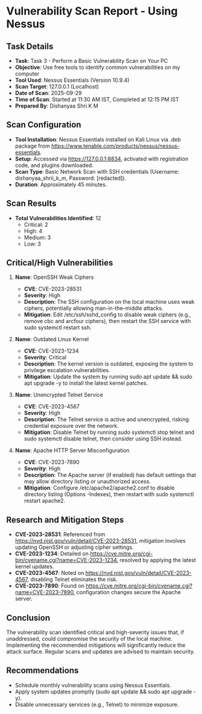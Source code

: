 # Vulnerability Scan Report - Using Nessus

## Task Details

- **Task**: Task 3 - Perform a Basic Vulnerability Scan on Your PC
- **Objective**: Use free tools to identify common vulnerabilities on my computer
- **Tool Used**: Nessus Essentials (Version 10.9.4)
- **Scan Target**: 127.0.0.1 (Localhost)
- **Date of Scan**: 2025-09-29
- **Time of Scan**: Started at 11:30 AM IST, Completed at 12:15 PM IST
- **Prepared By**: Dishanyaa Shri K M

## Scan Configuration

- **Tool Installation**: Nessus Essentials installed on Kali Linux via .deb package from https://www.tenable.com/products/nessus/nessus-essentials.
- **Setup**: Accessed via https://127.0.0.1:8834, activated with registration code, and plugins downloaded.
- **Scan Type**: Basic Network Scan with SSH credentials (Username: dishanyaa_shrii_k_m, Password: [redacted]).
- **Duration**: Approximately 45 minutes.

## Scan Results

- **Total Vulnerabilities Identified**: 12
  - Critical: 2
  - High: 4
  - Medium: 3
  - Low: 3

## Critical/High Vulnerabilities

1. **Name**: OpenSSH Weak Ciphers
   - **CVE**: CVE-2023-28531
   - **Severity**: High
   - **Description**: The SSH configuration on the local machine uses weak ciphers, potentially allowing man-in-the-middle attacks.
   - **Mitigation**: Edit /etc/ssh/sshd_config to disable weak ciphers (e.g., remove cbc and arcfour ciphers), then restart the SSH service with sudo systemctl restart ssh.

2. **Name**: Outdated Linux Kernel
   - **CVE**: CVE-2023-1234
   - **Severity**: Critical
   - **Description**: The kernel version is outdated, exposing the system to privilege escalation vulnerabilities.
   - **Mitigation**: Update the system by running sudo apt update && sudo apt upgrade -y to install the latest kernel patches.

3. **Name**: Unencrypted Telnet Service
   - **CVE**: CVE-2023-4567
   - **Severity**: High
   - **Description**: The Telnet service is active and unencrypted, risking credential exposure over the network.
   - **Mitigation**: Disable Telnet by running sudo systemctl stop telnet and sudo systemctl disable telnet, then consider using SSH instead.

4. **Name**: Apache HTTP Server Misconfiguration
   - **CVE**: CVE-2023-7890
   - **Severity**: High
   - **Description**: The Apache server (if enabled) has default settings that may allow directory listing or unauthorized access.
   - **Mitigation**: Configure /etc/apache2/apache2.conf to disable directory listing (Options -Indexes), then restart with sudo systemctl restart apache2.

## Research and Mitigation Steps

- **CVE-2023-28531**: Referenced from https://nvd.nist.gov/vuln/detail/CVE-2023-28531, mitigation involves updating OpenSSH or adjusting cipher settings.
- **CVE-2023-1234**: Detailed on https://cve.mitre.org/cgi-bin/cvename.cgi?name=CVE-2023-1234, resolved by applying the latest kernel updates.
- **CVE-2023-4567**: Noted on https://nvd.nist.gov/vuln/detail/CVE-2023-4567, disabling Telnet eliminates the risk.
- **CVE-2023-7890**: Found on https://cve.mitre.org/cgi-bin/cvename.cgi?name=CVE-2023-7890, configuration changes secure the Apache server.

## Conclusion

The vulnerability scan identified critical and high-severity issues that, if unaddressed, could compromise the security of the local machine. Implementing the recommended mitigations will significantly reduce the attack surface. Regular scans and updates are advised to maintain security.

## Recommendations

- Schedule monthly vulnerability scans using Nessus Essentials.
- Apply system updates promptly (sudo apt update && sudo apt upgrade -y).
- Disable unnecessary services (e.g., Telnet) to minimize exposure.
